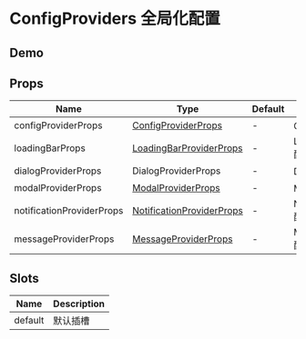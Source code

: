 # ConfigProviders 全局化配置

## Demo

<demo vue="./demos/config-providers.vue" title="ConfigProviders" />

## Props

| Name                      | Type                                                                                                                | Default | Description                    |
| ------------------------- | ------------------------------------------------------------------------------------------------------------------- | ------- | ------------------------------ |
| configProviderProps       | [ConfigProviderProps](https://www.naiveui.com/zh-CN/light/components/config-provider#API)                           | -       | ConfigProviderProps 配置       |
| loadingBarProps           | [LoadingBarProviderProps](https://www.naiveui.com/zh-CN/light/components/loading-bar#LoadingBarProvider-Props)      | -       | LoadingBarProviderProps 配置   |
| dialogProviderProps       | DialogProviderProps                                                                                                 | -       | DialogProviderProps 配置       |
| modalProviderProps        | [ModalProviderProps](https://www.naiveui.com/zh-CN/light/components/modal#ModalProvider-Props)                      | -       | ModalProviderProps 配置        |
| notificationProviderProps | [NotificationProviderProps](https://www.naiveui.com/zh-CN/light/components/notification#NotificationProvider-Props) | -       | NotificationProviderProps 配置 |
| messageProviderProps      | [MessageProviderProps](https://www.naiveui.com/zh-CN/light/components/message#MessageProvider-Props)                | -       | MessageProviderProps 配置      |

## Slots

| Name    | Description |
| ------- | ----------- |
| default | 默认插槽    |
